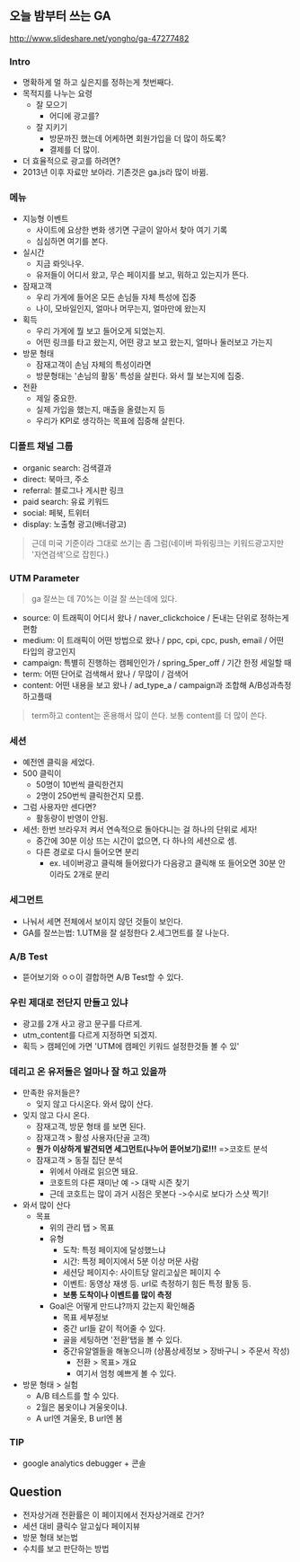 ## 오늘 밤부터 쓰는 GA
http://www.slideshare.net/yongho/ga-47277482

### Intro
- 명확하게 멀 하고 싶은지를 정하는게 첫번째다.
- 목적지를 나누는 요령 
    + 잘 모으기
        * 어디에 광고를?
    + 잘 지키기
        * 방문까진 했는데 어케하면 회원가입을 더 많이 하도록?
        * 결제를 더 많이.
- 더 효율적으로 광고를 하려면?
- 2013년 이후 자료만 보아라. 기존것은 ga.js라 많이 바뀜.

### 메뉴
- 지능형 이벤트
    + 사이트에 요상한 변화 생기면 구글이 알아서 찾아 여기 기록
    + 심심하면 여기를 본다.
- 실시간
    + 지금 롸잇나우.
    + 유저들이 어디서 왔고, 무슨 페이지를 보고, 뭐하고 있는지가 뜬다.
- 잠재고객
    + 우리 가게에 들어온 모든 손님들 자체 특성에 집중
    + 나이, 모바일인지, 얼마나 머무는지, 얼마만에 왔는지
- 획득
    + 우리 가게에 뭘 보고 들어오게 되었는지.
    + 어떤 링크를 타고 왔는지, 어떤 광고 보고 왔는지, 얼마나 둘러보고 가는지
- 방문 형태
    + 잠재고객이 손님 자체의 특성이라면
    + 방문형태는 '손님의 활동' 특성을 살핀다. 와서 뭘 보는지에 집중.
- 전환
    + 제일 중요한.
    + 실제 가입을 했는지, 매출을 올렸는지 등 
    + 우리가 KPI로 생각하는 목표에 집중해 살핀다.

### 디폴트 채널 그룹
- organic search: 검색결과
- direct: 북마크, 주소
- referral: 블로그나 게시판 링크
- paid search: 유료 키워드
- social: 페북, 트위터
- display: 노출형 광고(배너광고)

> 근데 미국 기준이라 그대로 쓰기는 좀 그럼(네이버 파워링크는 키워드광고지만 '자연검색'으로 잡힌다.)

### UTM Parameter
> ga 잘쓰는 데 70%는 이걸 잘 쓰는데에 있다.

- source: 이 트래픽이 어디서 왔나 / naver_clickchoice / 돈내는 단위로 정하는게 편함
- medium: 이 트래픽이 어떤 방법으로 왔나 / ppc, cpi, cpc, push, email / 어떤 타입의 광고인지
- campaign: 특별히 진행하는 캠페인인가 / spring_5per_off / 기간 한정 세일할 때
- term: 어떤 단어로 검색해서 왔나 / 무많이 / 검색어
- content: 어떤 내용을 보고 왔나 / ad_type_a / campaign과 조합해 A/B성과측정하고플때

> term하고 content는 혼용해서 많이 쓴다. 보통 content를 더 많이 쓴다.

### 세션
- 예전엔 클릭을 세었다.
- 500 클릭이
    + 50명이 10번씩 클릭한건지
    + 2명이 250번씩 클릭한건지 모름.
- 그럼 사용자만 센다면?
    + 활동량이 반영이 안됨.
- 세션: 한번 브라우저 켜서 연속적으로 돌아다니는 걸 하나의 단위로 세자!
    + 중간에 30분 이상 뜨는 시간이 없으면, 다 하나의 세션으로 셈.
    + 다른 경로로 다시 들어오면 분리
        * ex. 네이버광고 클릭해 들어왔다가 다음광고 클릭해 또 들어오면 30분 안이라도 2개로 분리

### 세그먼트
- 나눠서 세면 전체에서 보이지 않던 것들이 보인다.
- GA를 잘쓰는법: 1.UTM을 잘 설정한다 2.세그먼트를 잘 나눈다.

### A/B Test
- 뜯어보기와 ㅇㅇ이 결합하면 A/B Test할 수 있다.

### 우린 제대로 전단지 만들고 있냐
- 광고를 2개 사고 광고 문구를 다르게.
- utm_content를 다르게 지정하면 되겠지.
- 획득 > 캠페인에 가면 'UTM에 캠페인 키워드 설정한것들 볼 수 있'

### 데리고 온 유저들은 얼마나 잘 하고 있을까
- 만족한 유저들은?
    + 잊지 않고 다시온다. 와서 많이 산다.
- 잊지 않고 다시 온다.
    - 잠재고객, 방문 형태 를 보면 된다.
    - 잠재고객 > 활성 사용자(단골 고객)
    - **뭔가 이상하게 발견되면 세그먼트(나누어 뜯어보기)로!!!** =>코호트 분석
    - 잠재고객 > 동질 집단 분석 
        + 위에서 아래로 읽으면 돼요.
        + 코호트의 다른 재미난 예 -> 대박 시즌 찾기
        + 근데 코호트는 많이 과거 시점은 못본다 ->수시로 보다가 스샷 찍기!
- 와서 많이 산다
    + 목표
        * 위의 관리 탭 > 목표
        * 유형
            * 도착: 특정 페이지에 달성했느냐
            * 시간: 특정 페이지에서 5분 이상 머문 사람
            * 세션당 페이지수: 사이트당 알리고싶은 페이지 수
            * 이벤트: 동영상 재생 등. url로 측정하기 힘든 특정 활동 등.
            * **보통 도착이나 이벤트를 많이 측정**
        + Goal은 어떻게 만드냐?까지 갔는지 확인해줌
            * 목표 세부정보
            * 중간 url들 같이 적어줄 수 있다.
            * 골을 세팅하면 '전환'탭을 볼 수 있다.
            * 중간유알엘들을 해놓으니까 (상품상세정보 > 장바구니 > 주문서 작성)
                - 전환 > 목표> 개요 
                - 여기서 엄청 예쁘게 볼 수 있다.
- 방문 형태 > 실험
    + A/B 테스트를 할 수 있다.
    + 2월은 봄옷이냐 겨울옷이냐.
    + A url엔 겨울옷, B url엔 봄

### TIP
- google analytics debugger + 콘솔

## Question
- 전자상거래 전환률은 이 페이지에서 전자상거래로 간거?
- 세션 대비 클릭수 알고싶다 페이지뷰
- 방문 형태 보는법
- 수치를 보고 판단하는 방법
